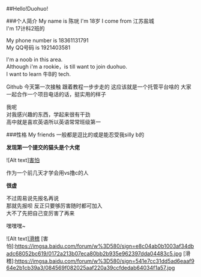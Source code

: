 ##Hello!Duohuo!
  
###个人简介
My name is 陈珖 
I'm 18岁 
I come from 江苏盐城  
I'm 17计科2班的 
  
My phone number is 18361131791  
My QQ号码 is 1921403581 
  
I'm a noob in this area.  
Although i'm a rookie，is till want to join duohuo.  
I want to learn 牛B的 tech. 
  
  
Github 
今天第一次接触 
跟着教程一步步走的 
这应该就是一个托管平台啥的 
大家一起合作一个项目电话的话，挺实用的样子 
  
我呢  
对我感兴趣的东西，学起来很有干劲  
高中就是喜欢英语所以英语常常班级第一  
  
###性格
My friends 一般都是逗比的或是能忍受我silly b的  
  
**发现第一个提交的猫头是个大佬**  
  
![Alt text][害怕](https://imgsa.baidu.com/forum/w%3D580/sign=e8c04ab0b1003af34dbadc68052bc619/0172a213b07eca80bb2b935e962397dda04483c5.jpg) 
  
作为一个前几天才学会用vs撸c的人 
  
**很虚**  
  
不过周易说先报名再说  
那就先报呗 
反正只要够厉害随时都可加入  
大不了先把自己变厉害了再来 
  
嘿嘿嘿~  
  
![Alt text][滑稽](https://imgsa.baidu.com/forum/w%3D580/sign=541e7cc31dd5ad6eaaf964e2b1cb39a3/084569f082025aaf220a39ccfdedab64034f1a57.jpg)
[害怕]:https://imgsa.baidu.com/forum/w%3D580/sign=e8c04ab0b1003af34dbadc68052bc619/0172a213b07eca80bb2b935e962397dda04483c5.jpg
[滑稽]:https://imgsa.baidu.com/forum/w%3D580/sign=541e7cc31dd5ad6eaaf964e2b1cb39a3/084569f082025aaf220a39ccfdedab64034f1a57.jpg
